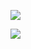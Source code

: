 <a href="https://codeclimate.com/github/ArtemNehoda/project-lvl1-s304/maintainability"><img src="https://api.codeclimate.com/v1/badges/31b58ed8f117fc532225/maintainability" /></a>

<a href="https://codeclimate.com/github/codeclimate/codeclimate/test_coverage"><img src="https://api.codeclimate.com/v1/badges/a99a88d28ad37a79dbf6/test_coverage" /></a>